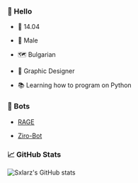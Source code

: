 ### 👋 Hello

-  🎂 14.04

-  👨 Male

-  🗺 Bulgarian

-  🎨 Graphic Designer

-  📚 Learning how to program on Python


### 🤖 Bots
- [RAGE](https://discord.com/oauth2/authorize?client_id=706120306082971699&permissions=2146958847&scope=bot)

- [Ziro-Bot](https://discord.com/oauth2/authorize?client_id=752242570532225064&permissions=8&scope=bot)


### 📈 GitHub Stats

![Sxlarz's GitHub stats](https://github-readme-stats.vercel.app/api?username=Sxlarz35&show_icons=true&theme=radical)
